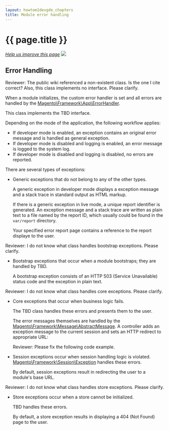 ```yaml
---
layout: howtom2devgde_chapters
title: Module error handling
---
```

 
<h1 id="m2devgde-err">{{ page.title }}</h1>

<p><a href="{{ site.githuburl }}m2devgde/holding-pen/error-handling.md" target="_blank"><em>Help us improve this page</em></a>&nbsp;<img src="{{ site.baseurl }}common/images/newWindow.gif"/></p>

<h2 id="m2devgde-err-errors">Error Handling</h2>

<p class="q">Reviewer: The public wiki referenced a non-existent class. Is the one I cite correct? Also, this class implements no interface. Please clarify.</p>

When a module initializes, the custom error handler is set and all errors are handled by the <a href="{{ site.mage2000url }}lib/internal/Magento/Framework/App/ErrorHandler.php" target="_blank">Magento\Framework\App\ErrorHandler</a>. 

<p class="q">This class implements the TBD interface.</p>

Depending on the mode of the application, the following workflow applies:

*	If developer mode is enabled, an exception contains an original error message and is handled as general exception.
*	If developer mode is disabled and logging is enabled, an error message is logged to the system log.
*	If developer mode is disabled and logging is disabled, no errors are reported.

There are several types of exceptions:

*	Generic exceptions that do not belong to any of the other types. 

	A generic exception in developer mode displays a exception message and a stack trace in standard output as HTML markup. 
	
	If there is a generic exception in live mode, a unique report identifier is generated. An exception message and a stack trace are written as plain text to a file named by the report ID, which usually could be found in the `var/report` directory. 
	
	Your specified error report page contains a reference to the report displaye to the user.

<p class="q">Reviewer: I do not know what class handles bootstrap exceptions. Please clarify.</p>
	
*	Bootstrap exceptions that occur when a module bootstraps; they are handled by TBD. 

	A bootstrap exception consists of an HTTP 503 (Service Unavailable) status code and the exception in plain text. 

<p class="q">Reviewer: I do not know what class handles core exceptions. Please clarify.</p>

*	Core exceptions that occur when business logic fails. 

	<p class="q">The TBD class handles these errors and presents them to the user. </p>

	The error messages themselves are handled by the <a href="{{ site.mage2000url }}lib/internal/Magento/Framework/Message/AbstractMessage.php" target="_blank">Magento\Framework\Message\AbstractMessage</a>. A controller adds an exception message to the current session and sets an HTTP redirect to appropriate URL:
	
	<p class="q">Reviewer: Please fix the following code example.</p>

	<script src="https://gist.github.com/xcomSteveJohnson/54f492187aaa811c99f9.js"></script>

*	Session exceptions occur when session handling logic is violated. <a href="{{ site.mage2000url }}lib/internal/Magento/Framework/Session/Exception.php" target="_blank">Magento\Framework\Session\Exception</a> handles these errors. 

	By default, session exceptions result in redirecting the user to a module's base URL.
	
<p class="q">Reviewer: I do not know what class handles store exceptions. Please clarify.</p>
	
*	Store exceptions occur when a store cannot be initialized. 

	<p class="q">TBD handles these errors. </p>

	By default, a store exception results in displaying a 404 (Not Found) page to the user.
